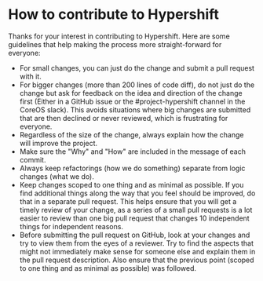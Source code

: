 # How to contribute to Hypershift

Thanks for your interest in contributing to Hypershift. Here are some guidelines that help making the process more straight-forward for everyone:

* For small changes, you can just do the change and submit a pull request with it.
* For bigger changes (more than 200 lines of code diff), do not just do the change but ask for feedback on the idea and direction of the change first (Either in a GitHub issue or the #project-hypershift channel in the CoreOS slack). This avoids situations where big changes are submitted that are then declined or never reviewed, which is frustrating for everyone.
* Regardless of the size of the change, always explain how the change will improve the project.
* Make sure the "Why" and "How" are included in the message of each commit.
* Always keep refactorings (how we do something) separate from logic changes (what we do).
* Keep changes scoped to one thing and as minimal as possible. If you find additional things along the way that you feel should be improved, do that in a separate pull request. This helps ensure that you will get a timely review of your change, as a series of a small pull requests is a lot easier to review than one big pull request that changes 10 independent things for independent reasons.
* Before submitting the pull request on GitHub, look at your changes and try to view them from the eyes of a reviewer. Try to find the aspects that might not immediately make sense for someone else and explain them in the pull request description. Also ensure that the previous point (scoped to one thing and as minimal as possible) was followed.
